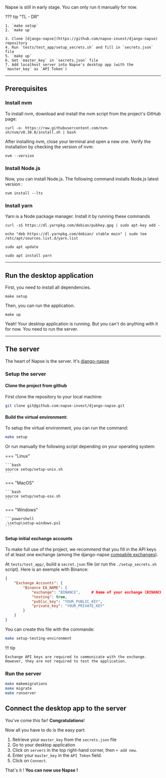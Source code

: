 Napse is still in early stage. You can only run it manually for now.

??? tip "TL - DR"

    1. `make setup`
    2. `make up`

    3. Clone [django-napse](https://github.com/napse-invest/django-napse) repository
    4. Run `tests/test_app/setup_secrets.sh` and fill in `secrets.json` file
    5. `make up`
    6. Get `master_key` in `secrets.json` file
    7. Add localhost server into Napse's desktop app (with the `master_key` as `API Token`)

---
## Prerequisites

### Install nvm

To install nvm, download and install the nvm script from the project's GitHub page:

```shell
curl -o- https://raw.githubusercontent.com/nvm-sh/nvm/v0.38.0/install.sh | bash
```

After installing nvm, close your terminal and open a new one. Verify the installation by checking the version of nvm:

```shell
nvm --version
```

### Install Node.js

Now, you can install Node.js. The following command installs Node.js latest version :

```shell
nvm install --lts
```

### Install yarn

Yarn is a Node package manager. Install it by running these commands

```shell
curl -sS https://dl.yarnpkg.com/debian/pubkey.gpg | sudo apt-key add -
```

```shell
echo "deb https://dl.yarnpkg.com/debian/ stable main" | sudo tee /etc/apt/sources.list.d/yarn.list
```

```shell
sudo apt update
```

```shell
sudo apt install yarn
```

---
## Run the desktop application

First, you need to install all dependencies.
```shell
make setup
```
    
Then, you can run the application.
```shell
make up
```

Yeah! Your desktop application is running. But you can't do anything with it for now. You need to run the server.

---
## The server

The heart of Napse is the server. It's [django-napse](https://github.com/napse-invest/django-napse)

### Setup the server

#### Clone the project from github

First clone the repository to your local machine:
```bash
git clone git@github.com:napse-invest/django-napse.git
```

#### Build the virtual environment:

To setup the virtual environment, you can run the command:
```bash
make setup
```
Or run manually the following script depending on your operating system:

=== "Linux"

    ```bash
    source setup/setup-unix.sh
    ```

=== "MacOS"

    ```bash
    source setup/setup-osx.sh
    ```

=== "Windows"

    ```powershell
    .\setup\setup-windows.ps1
    ```

#### Setup initial exchange accounts

To make full use of the project, we recommend that you fill in the API keys of at least one exchange (among the django-napse [compabile exchanges](#compatible-exchanges)).

At `tests/test_app/`, build a `secret.json` file (or run the `./setup_secrets.sh` script). Here is an exemple with Binance:
```json
{
    "Exchange Accounts": {
        "Binance EA_NAME": {
            "exchange": "BINANCE",     # Name of your exchange (BINANCE, DYDX, ...)
            "testing": true,
            "public_key": "YOUR_PUBLIC_KEY",
            "private_key": "YOUR_PRIVATE_KEY"
        }
    }
}
```

You can create this file with the commande:
```bash
make setup-testing-environment
```

!!! tip

    Exchange API keys are required to communicate with the exchange. However, they are not required to test the application.


### Run the server

```bash
make makemigrations
make migrate
make runserver
```

## Connect the desktop app to the server

You've come this far! **Congratulations**!

Now all you have to do is the easy part:

1. Retrieve your `master_key` from the `secrets.json` file
2. Go to your desktop application
3. Click on `servers` in the top right-hand corner, then `+ add new`.
4.  Enter your `master_key` in the `API Token` field.
5. Click on `Connect`.

That's it ! **You can now use Napse !**